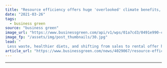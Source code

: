 ```yaml
---
title: "Resource efficiency offers huge 'overlooked' climate benefits, study finds"
date: "2021-03-26"
tags: 
  - business green
source: "business green"
image_url: "https://www.businessgreen.com/api/v1/wps/01a7cd3/0491e990-c2f3-464c-94ea-a2405c2df780/1/shopping-loose-items-food-iStock-1202789131-185x114.jpg"
image_fp: "/assets/img/post_thumbnails/30.jpg"
lead: "
 Less waste, healthier diets, and shifting from sales to rental offer huge climate benefits, WRAP estimates ..."
article_url: "https://www.businessgreen.com/news/4029067/resource-efficiency-offers-huge-overlooked-climate-benefits-study"
---
```


---
